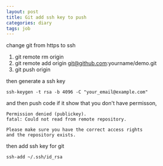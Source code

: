 ```yaml
---
layout: post
title: Git add ssh key to push 
categories: diary
tags: job
---
```


change git from https to ssh

1. git remote rm origin
2. git remote add origin git@github.com:yourname/demo.git
3. git push origin 

then generate a ssh key 

```
ssh-keygen -t rsa -b 4096 -C "your_email@example.com"

```

and then push code if it show that you don't have permisson, 

```
Permission denied (publickey).
fatal: Could not read from remote repository.

Please make sure you have the correct access rights
and the repository exists.
````

then add ssh key for git

```
ssh-add ~/.ssh/id_rsa
```

